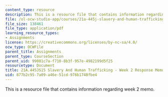 ```yaml
---
content_type: resource
description: This is a resource file that contains information regarding week 2 memo.
file: /ol-ocw-studio-app/courses/21a-445j-slavery-and-human-trafficking-in-the-21st-century-spring-2015/877b2c957a09a46e51cd976b1748fbe4_MIT21A_445JS15_Week2memo.pdf
file_size: 138461
file_type: application/pdf
learning_resource_types:
- Assignments
license: https://creativecommons.org/licenses/by-nc-sa/4.0/
ocw_type: OCWFile
parent_title: Assignments
parent_type: CourseSection
parent_uid: 99081c7a-f710-8b3f-957e-4982199d5f25
resourcetype: Document
title: 21A.445JS15 Slavery And Human Trafficking - Week 2 Response Memo
uid: 877b2c95-7a09-a46e-51cd-976b1748fbe4
---
```

This is a resource file that contains information regarding week 2 memo.